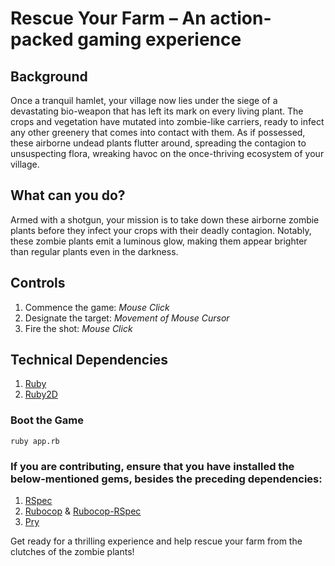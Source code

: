 # Rescue Your Farm – An action-packed gaming experience

## Background
Once a tranquil hamlet, your village now lies under the siege of a devastating bio-weapon that has left its mark on every living plant. The crops and vegetation have mutated into zombie-like carriers, ready to infect any other greenery that comes into contact with them. As if possessed, these airborne undead plants flutter around, spreading the contagion to unsuspecting flora, wreaking havoc on the once-thriving ecosystem of your village.


## What can you do?
Armed with a shotgun, your mission is to take down these airborne zombie plants before they infect your crops with their deadly contagion.
Notably, these zombie plants emit a luminous glow, making them appear brighter than regular plants even in the darkness.


## Controls
1. Commence the game: _Mouse Click_
1. Designate the target: _Movement of Mouse Cursor_
1. Fire the shot: _Mouse Click_


## Technical Dependencies
1. [Ruby](https://www.ruby-lang.org/en/)
1. [Ruby2D](https://rubygems.org/gems/ruby2d)

### Boot the Game
```
ruby app.rb
```

### If you are contributing, ensure that you have installed the below-mentioned gems, besides the preceding dependencies:
1. [RSpec](https://github.com/rspec/rspec-core)
1. [Rubocop](https://github.com/rubocop/rubocop) & [Rubocop-RSpec](https://github.com/rubocop/rubocop-rspec)
1. [Pry](https://github.com/pry/pry)


Get ready for a thrilling experience and help rescue your farm from the clutches of the zombie plants!